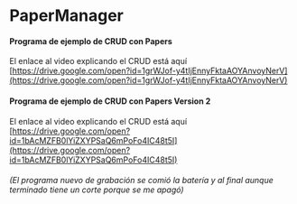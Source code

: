 # PaperManager
#### Programa de ejemplo de CRUD con Papers<br>
El enlace al video explicando el CRUD está aquí <br> [https://drive.google.com/open?id=1grWJof-y4tIjEnnyFktaAOYAnvoyNerV](https://drive.google.com/open?id=1grWJof-y4tIjEnnyFktaAOYAnvoyNerV)
#### Programa de ejemplo de CRUD con Papers Version 2<br>
El enlace al video explicando el CRUD está aquí <br> [https://drive.google.com/open?id=1bAcMZFB0lYiZXYPSaQ6mPoFo4IC48t5I](https://drive.google.com/open?id=1bAcMZFB0lYiZXYPSaQ6mPoFo4IC48t5I)
###### (El programa nuevo de grabación se comió la batería y al final aunque terminado tiene un corte porque se me apagó)
